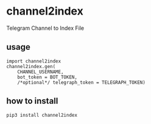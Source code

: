 # channel2index

Telegram Channel to Index File

## usage

```
import channel2index
channel2index.gen(
	CHANNEL_USERNAME, 
	bot_token = BOT_TOKEN, 
	/*optional*/ telegraph_token = TELEGRAPH_TOKEN)
```

## how to install

`pip3 install channel2index`